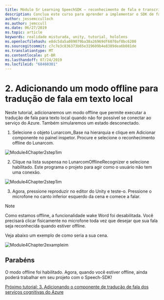 ```yaml
---
title: Módulo Sr Learning SpeechSDK – reconhecimento de fala e transcrição
description: Conclua este curso para aprender a implementar o SDK de fala do Azure em um aplicativo de realidade misturada.
author: jessemcculloch
ms.author: jemccull
ms.date: 06/27/2019
ms.topic: article
keywords: realidade misturada, unity, tutorial, hololens
ms.openlocfilehash: e8dc5da5a089079ba38a26969df6070af8bc6200
ms.sourcegitcommit: c7c7e3c836373b65e319609b4e8389dea6b081de
ms.translationtype: MT
ms.contentlocale: pt-BR
ms.lasthandoff: 07/24/2019
ms.locfileid: "68460301"
---
```

# <a name="2----adding-an-offline-mode-for-local-speech-to-text-translation"></a>2.    Adicionando um modo offline para tradução de fala em texto local

Neste tutorial, adicionaremos um modo offline que permite executar a tradução de fala para texto local quando não for possível se conectar ao serviço do Azure. Também simularemos  um estado desconectado.

1. Selecione o objeto Lunarcom_Base na hierarquia e clique em Adicionar componente no painel inspetor. Procure e selecione o reconhecimento offline do Lunarcom.

![Module4Chapter2step1im](images/module4chapter2step1im.PNG)

2. Clique na lista suspensa no LunarcomOfflineRecognizer e selecione habilitado. Este programa o projeto para agir como o usuário não tem uma conexão. 

![Module4Chapter2step1im](images/module4chapter2step2im.PNG)

3. Agora, pressione reproduzir no editor do Unity e teste-o. Pressione o microfone no canto inferior esquerdo da cena e comece a falar. 

> [!NOTE]
> Como estamos offline, a funcionalidade wake Word foi desabilitada. Você precisará clicar fisicamente no microfone toda vez que desejar que sua fala seja reconhecida quando estiver offline. 

Veja abaixo um exemplo de como seria a sua cena.

![Module4Chapter2exampleim](images/module4chapter2exampleim.PNG)

## <a name="congratulations"></a>Parabéns

O modo offline foi habilitado. Agora, quando você estiver offline, ainda poderá trabalhar em seu projeto com o Speech-SDK! 


[Próximo tutorial: 3.  Adicionando o componente de tradução de fala dos serviços cognitivas do Azure](mrlearning-speechSDK-ch3.md)

